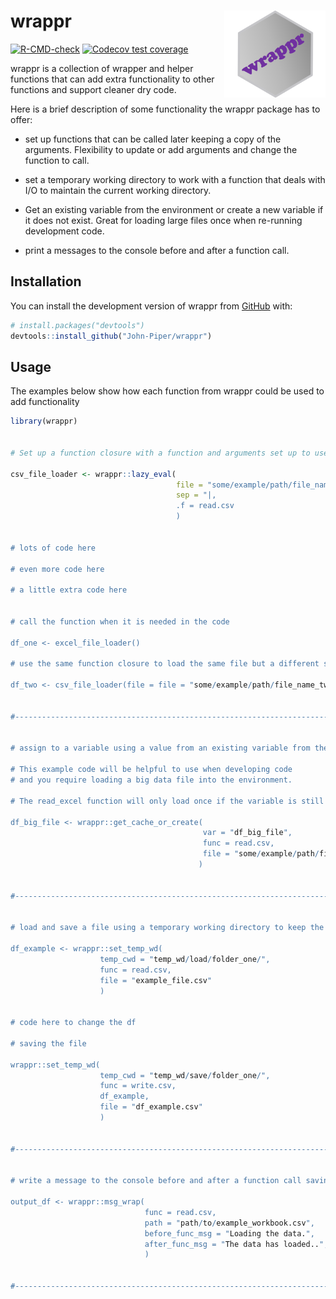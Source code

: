 
<!-- README.md is generated from README.Rmd. Please edit that file -->

# wrappr <img src='man/figures/logo.png' align="right" height="138.5" /></a>

<!-- badges: start -->

[![R-CMD-check](https://github.com/John-Piper/wrappr/workflows/R-CMD-check/badge.svg)](https://github.com/John-Piper/wrappr/actions)
[![Codecov test
coverage](https://codecov.io/gh/John-Piper/wrappr/branch/main/graph/badge.svg)](https://app.codecov.io/gh/John-Piper/wrappr?branch=main)

<!-- badges: end -->

wrappr is a collection of wrapper and helper functions that can add
extra functionality to other functions and support cleaner dry code.

Here is a brief description of some functionality the wrappr package has
to offer:

-   set up functions that can be called later keeping a copy of the
    arguments. Flexibility to update or add arguments and change the
    function to call.  

-   set a temporary working directory to work with a function that deals
    with I/O to maintain the current working directory.

-   Get an existing variable from the environment or create a new
    variable if it does not exist. Great for loading large files once
    when re-running development code.

-   print a messages to the console before and after a function call.

## Installation

You can install the development version of wrappr from
[GitHub](https://github.com/) with:

``` r
# install.packages("devtools")
devtools::install_github("John-Piper/wrappr")
```

## Usage

The examples below show how each function from wrappr could be used to
add functionality

``` r
library(wrappr)


# Set up a function closure with a function and arguments set up to use later in the code

csv_file_loader <- wrappr::lazy_eval(
                                     file = "some/example/path/file_name_one.csv",
                                     sep = "|,
                                     .f = read.csv
                                     )


# lots of code here

# even more code here

# a little extra code here


# call the function when it is needed in the code

df_one <- excel_file_loader()

# use the same function closure to load the same file but a different sheet

df_two <- csv_file_loader(file = file = "some/example/path/file_name_two.csv")


#-----------------------------------------------------------------------------------------------------


# assign to a variable using a value from an existing variable from the enviroment or create a new value

# This example code will be helpful to use when developing code
# and you require loading a big data file into the environment.

# The read_excel function will only load once if the variable is still in the enviroment scope

df_big_file <- wrappr::get_cache_or_create(
                                           var = "df_big_file",
                                           func = read.csv,
                                           file = "some/example/path/file_name.csv"
                                          )


#-----------------------------------------------------------------------------------------------------


# load and save a file using a temporary working directory to keep the existing working directory

df_example <- wrappr::set_temp_wd(
                    temp_cwd = "temp_wd/load/folder_one/",
                    func = read.csv,
                    file = "example_file.csv"
                    )


# code here to change the df

# saving the file

wrappr::set_temp_wd(
                    temp_cwd = "temp_wd/save/folder_one/",
                    func = write.csv,
                    df_example,
                    file = "df_example.csv"
                    )
                    

#-----------------------------------------------------------------------------------------------------


# write a message to the console before and after a function call saving the output to a variable

output_df <- wrappr::msg_wrap(
                              func = read.csv,
                              path = "path/to/example_workbook.csv",
                              before_func_msg = "Loading the data.",
                              after_func_msg = "The data has loaded..",
                              )
                              

#-----------------------------------------------------------------------------------------------------

```
